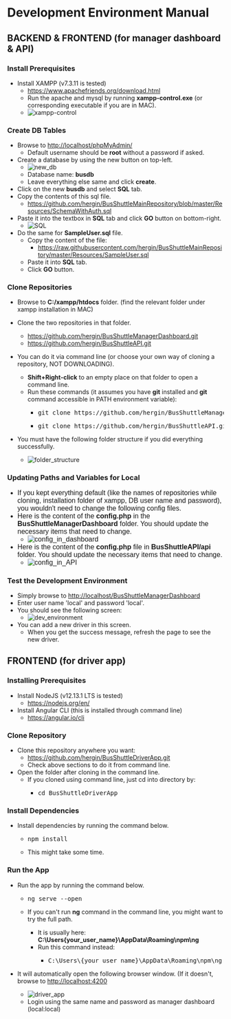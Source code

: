 # Development Environment Manual

## BACKEND & FRONTEND (for manager dashboard & API)

### Install Prerequisites

*   Install XAMPP (v7.3.11 is tested)
    *   <a href="https://www.apachefriends.org/download.html" target="_blank">https://www.apachefriends.org/download.html</a>
    *   Run the apache and mysql by running **xampp-control.exe** (or corresponding executable if you are in MAC).
    *   ![xampp-control](pics/xampp-control.png)

### Create DB Tables

*   Browse to <a href="http://localhost/phpMyAdmin/" target="_blank">http://localhost/phpMyAdmin/</a>
    *   Default username should be **root** without a password if asked.
*   Create a database by using the new button on top-left.
    *   ![new_db](pics/new_db.png)
    *   Database name: **busdb**
    *   Leave everything else same and click **create**.
*   Click on the new **busdb** and select **SQL** tab.
*   Copy the contents of this sql file.
    *   <a href="https://github.com/hergin/BusShuttleMainRepository/blob/master/Resources/SchemaWithAuth.sql" target="_blank">https://github.com/hergin/BusShuttleMainRepository/blob/master/Resources/SchemaWithAuth.sql</a>
*   Paste it into the textbox in **SQL** tab and click **GO** button on bottom-right.
    *   ![SQL](pics/sql.png)
*   Do the same for **SampleUser.sql** file.
    *   Copy the content of the file:
        *  <a href="https://raw.githubusercontent.com/hergin/BusShuttleMainRepository/master/Resources/SampleUser.sql" target="_blank">https://raw.githubusercontent.com/hergin/BusShuttleMainRepository/master/Resources/SampleUser.sql</a>
    *   Paste it into **SQL** tab.
    *   Click **GO** button.

### Clone Repositories

*   Browse to **C:/xampp/htdocs** folder. (find the relevant folder under xampp installation in MAC)
*   Clone the two repositories in that folder.
    *  <a href="https://github.com/hergin/BusShuttleManagerDashboard.git" target="_blank">https://github.com/hergin/BusShuttleManagerDashboard.git</a>
    *  <a href="https://github.com/hergin/BusShuttleAPI.git" target="_blank">https://github.com/hergin/BusShuttleAPI.git</a>
*   You can do it via command line (or choose your own way of cloning a repository, NOT DOWNLOADING).  

    *   **Shift+Right-click** to an empty place on that folder to open a command line.
    *   Run these commands (it assumes you have **git** installed and **git** command accessible in PATH environment variable):
        *   <pre>git clone https://github.com/hergin/BusShuttleManagerDashboard.git</pre>
        *   <pre>git clone https://github.com/hergin/BusShuttleAPI.git</pre>

*   You must have the following folder structure if you did everything successfully.
    *   ![folder_structure](pics/folders.png)

### Updating Paths and Variables for Local

*   <span style="font-family: sans-serif; font-size: 1rem;">If you kept everything default (like the names of repositories while cloning, installation folder of xampp, DB user name and password), you wouldn't need to change the following config files.</span>
*   <span style="font-family: sans-serif; font-size: 1rem;">Here is the content of the **config.php** in the **BusShuttleManagerDashboard** folder. You should update the necessary items that need to change.</span>
    *   <span style="font-family: sans-serif; font-size: 1rem;">![config_in_dashboard](pics/config_dashboard.png)</span>
*   <span style="font-family: sans-serif; font-size: 1rem;">Here is the content of the **config.php** file in **BusShuttleAPI/api** folder. You should update the necessary items that need to change.</span>
    *   <span style="font-family: sans-serif; font-size: 1rem;">![config_in_API](pics/config_api.png)</span>

### Test the Development Environment

*   Simply browse to <a href="http://localhost/BusShuttleManagerDashboard" target="_blank">http://localhost/BusShuttleManagerDashboard</a>
*   Enter user name 'local' and password 'local'.
*   You should see the following screen:
    *   ![dev_environment](pics/dev_environment.png)
*   You can add a new driver in this screen.
    *   When you get the success message, refresh the page to see the new driver.

## FRONTEND (for driver app)

### Installing Prerequisites

*   Install NodeJS (v12.13.1 LTS is tested)
    *   <a href="https://nodejs.org/en/" target="_blank">https://nodejs.org/en/</a>
*   Install Angular CLI (this is installed through command line)
    *   <a href="https://angular.io/cli" target="_blank">https://angular.io/cli</a>

### Clone Repository

*   Clone this repository anywhere you want:
    *   <a href="https://github.com/hergin/BusShuttleDriverApp.git" target="_blank">https://github.com/hergin/BusShuttleDriverApp.git</a>
    *   Check above sections to do it from command line.
*   Open the folder after cloning in the command line.
    *   If you cloned using command line, just cd into directory by:
        *   <pre>cd BusShuttleDriverApp</pre>

### Install Dependencies

*   Install dependencies by running the command below.
    *   <pre>npm install</pre>

    *   This might take some time.

### Run the App

*   Run the app by running the command below.
    *   <pre>ng serve --open</pre>

    *   If you can't run **ng** command in the command line, you might want to try the full path.
        *   It is usually here: **C:\Users\{your_user_name}\AppData\Roaming\npm\ng**
        *   Run this command instead:
            *   <pre>C:\Users\{your_user_name}\AppData\Roaming\npm\ng serve --open</pre>

*   It will automatically open the following browser window. (If it doesn't, browse to <a href="http://localhost:4200" target="_blank">http://localhost:4200</a>
    *   ![driver_app](pics/driver_app.png)
    *   Login using the same name and password as manager dashboard (local:local)